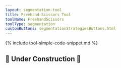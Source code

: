 ```yaml
---
layout: segmentation-tool
title: Freehand Scissors Tool
toolName: FreehandScissors
toolType: segmentation
customButtons: segmentationStrategiesButtons.html
---
```


{% include tool-simple-code-snippet.md %}

<h2 class="title is-2">🚧 Under Construction 🚧</h2>
